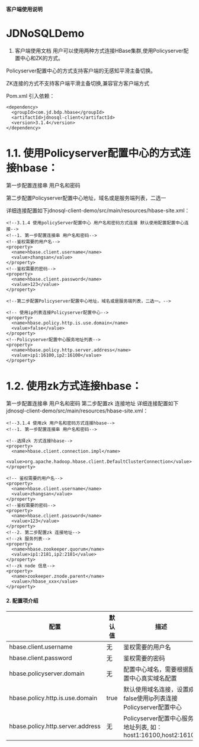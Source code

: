 #### 客户端使用说明
# JDNoSQLDemo

1. 客户端使用文档
用户可以使用两种方式连接HBase集群,使用Policyserver配置中心和ZK的方式。

Policyserver配置中心的方式支持客户端的无感知平滑主备切换。

ZK连接的方式不支持客户端平滑主备切换,兼容官方客户端方式

Pom.xml 引入依赖：
```
<dependency>
  <groupId>com.jd.bdp.hbase</groupId>
  <artifactId>jdnosql-client</artifactId>
  <version>3.1.4</version>
</dependency>
```
# 1.1. 使用Policyserver配置中心的方式连接hbase：

第一步配置连接串 用户名和密码

第二步配置Policyserver配置中心地址，域名或是服务端列表，二选一

详细连接配置如下jdnosql-client-demo/src/main/resources/hbase-site.xml：

```
<!--3.1.4 使用policyServer配置中心 用户名和密码方式连接 默认使用配置配置中心连接-->
<!--1. 第一步配置连接串 用户名和密码-->
<!--鉴权需要的用户名-->
<property>
  <name>hbase.client.username</name>
  <value>zhangsan</value>
</property>
<!--鉴权需要的密码-->
<property>
  <name>hbase.client.password</name>
  <value>123</value>
</property>

<!--第二步配置Policyserver配置中心地址，域名或是服务端列表，二选一。-->

<!-- 使用ip列表连接Policyserver配置中心-->
<property>
  <name>hbase.policy.http.is.use.domain</name>
  <value>false</value>
</property>
<!--Policyserver配置中心服务地址列表-->
<property>
  <name>hbase.policy.http.server.address</name>
  <value>ip1:16100,ip2:16100</value>
</property>
```
# 1.2. 使用zk方式连接hbase：
第一步配置连接串 用户名和密码
第二步配置zk 连接地址
详细连接配置如下jdnosql-client-demo/src/main/resources/hbase-site.xml：
```
<!--3.1.4 使用zk 用户名和密码方式连接hbase-->
<!--1. 第一步配置连接串 用户名和密码-->

<!--选择zk 方式连接hbase-->
<property>
  <name>hbase.client.connection.impl</name>
  <value>org.apache.hadoop.hbase.client.DefaultClusterConnection</value>
</property>

<!-- 鉴权需要的用户名-->
<property>
  <name>hbase.client.username</name>
  <value>zhangsan</value>
</property>
<!--鉴权需要的密码-->
<property>
  <name>hbase.client.password</name>
  <value>123</value>
</property>
<!--2. 第二步配置zk 连接地址-->
<!--zk 服务列表-->
<property>
  <name>hbase.zookeeper.quorum</name>
  <value>ip1:2181,ip2:2181</value>
</property>
<!--zk node 信息-->
<property>
  <name>zookeeper.znode.parent</name>
  <value>/hbase_xxx</value>
</property>
```
#### 2. 配置项介绍

| 配置|	默认值|	描述  |
|-----|------|------|
|hbase.client.username	|无	|鉴权需要的用户名|
|hbase.client.password	|无	|鉴权需要的密码|
|hbase.policyserver.domain|	无	|配置中心域名，需要根据配置中心真实域名配置|
|hbase.policy.http.is.use.domain|	true	|默认使用域名连接，设置成false使用ip列表连接Policyserver配置中心|
|hbase.policy.http.server.address|	无	|Policyserver配置中心服务地址列表, 如：host1:16100,host2:16100|
